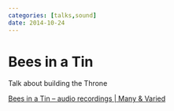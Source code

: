 ```yaml
---
categories: [talks,sound]
date: 2014-10-24
---
```


# Bees in a Tin

Talk about building the Throne

[Bees in a Tin – audio recordings | Many & Varied](http://manyandvaried.org.uk/bees_in_a_tin_-_audio_recordings/)